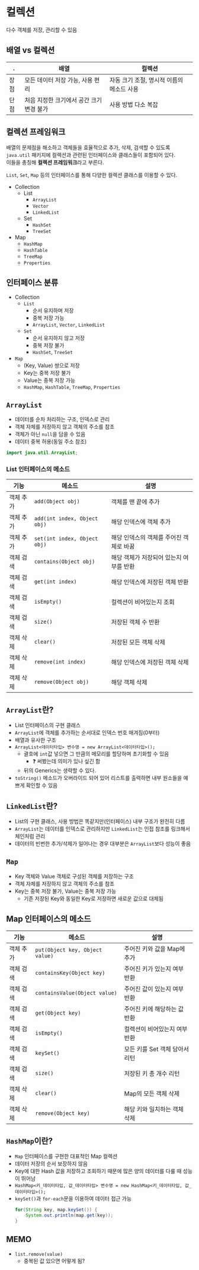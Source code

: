 # 컬렉션
다수 객체를 저장, 관리할 수 있음

## 배열 vs 컬렉션
. | 배열 | 컬렉션
---|---|---
장점|모든 데이터 저장 가능, 사용 편리|자동 크기 조절, 명시적 이름의 메소드 사용
단점|처음 지정한 크기에서 공간 크기 변경 불가 | 사용 방법 다소 복잡

## 컬렉션 프레임워크
배열의 문제점을 해소하고 객체들을 효율적으로 추가, 삭제, 검색할 수 있도록 `java.util` 패키지에 컬렉션과 관련된 인터페이스와 클래스들이 포함되어 있다.  
이들을 총칭해 **컬렉션 프레임워크**라고 부른다.

`List`, `Set`, `Map` 등의 인터페이스를 통해 다양한 컬렉션 클래스를 이용할 수 있다.
* Collection
    * List
        * `ArrayList`
        * `Vector`
        * `LinkedList`
    * Set
        * `HashSet`
        * `TreeSet`
* Map
    * `HashMap`
    * `HashTable`
    * `TreeMap`
    * `Properties`

## 인터페이스 분류
* Collection
    * `List`
        * 순서 유지하며 저장
        * 중복 저장 가능
        * `ArrayList`, `Vector`, `LinkedList`
    * `Set`
        * 순서 유지하지 않고 저장
        * 중복 저장 불가
        * `HashSet`, `TreeSet`
* `Map`
    * (Key, Value) 쌍으로 저장
    * Key는 중복 저장 불가
    * Value는 중복 저장 가능
    * `HashMap`, `HashTable`, `TreeMap`, `Properties`

## `ArrayList`
* 데이터를 순차 처리하는 구조, 인덱스로 관리
* 객체 자체를 저장하지 않고 객체의 주소를 참조
* 객체가 아닌 `null`을 담을 수 있음
* 데이터 중복 허용(동일 주소 참조)
```java
import java.util.ArrayList;
```

### List 인터페이스의 메소드
기능 | 메소드 | 설명
---|---|---
객체 추가 | `add(Object obj)` | 객체를 맨 끝에 추가
객체 추가 | `add(int index, Object obj)` | 해당 인덱스에 객체 추가
객체 추가 | `set(int index, Object obj)` | 해당 인덱스의 객체를 주어진 객체로 바꿈
객체 검색 | `contains(Object obj)` | 해당 객체가 저장되어 있는지 여부를 반환
객체 검색 | `get(int index)` | 해당 인덱스에 저장된 객체 반환
객체 검색 | `isEmpty()` | 컬렉션이 비어있는지 조회
객체 검색 | `size()` | 저장된 객체 수 반환
객체 삭제 | `clear()` | 저장된 모든 객체 삭제
객체 삭제 | `remove(int index)` | 해당 인덱스에 저장된 객체 삭제
객체 삭제 | `remove(Object obj)` | 해당 객체 삭제

## `ArrayList`란?
* List 인터페이스의 구현 클래스
* `ArrayList`에 객체를 추가하는 순서대로 인덱스 번호 매겨짐(0부터)
* 배열과 유사한 구조
* `ArrayList<데이터타입> 변수명 = new ArrayList<데이터타입>();`
    * 괄호에 `int`값 넣으면 그 만큼의 메모리를 할당하며 초기화할 수 있음
        * ❓ 써봤는데 의미가 있나 싶긴 함
    * 뒤의 Generics는 생략할 수 있다.
* `toString()` 메소드가 오버라이드 되어 있어 리스트를 출력하면 내부 원소들을 예쁘게 확인할 수 있음

## `LinkedList`란?
* List의 구현 클래스, 사용 방법은 똑같지만(인터페이스) 내부 구조가 완전히 다름
* `ArrayList`는 데이터를 인덱스로 관리하지만 `LinkedList`는 인접 참조를 링크해서 체인처럼 관리
* 데이터의 빈번한 추가/삭제가 일어나는 경우 대부분은 `ArrayList`보다 성능이 좋음

## `Map`
* Key 객체와 Value 객체로 구성된 객체를 저장하는 구조
* 객체 자체를 저장하지 않고 객체의 주소를 참조
* Key는 중복 저장 불가, Value는 중복 저장 가능
    * 기존 저장된 Key와 동일한 Key로 저장하면 새로운 값으로 대체됨

## Map 인터페이스의 메소드
기능 | 메소드 | 설명
---|---|---
객체 추가|`put(Object key, Object value)`|주어진 키와 값을 Map에 추가
객체 검색|`containsKey(Object key)`|주어진 키가 있는지 여부 반환
객체 검색|`containsValue(Object value)`|주어진 값이 있는지 여부 반환
객체 검색|`get(Object key)`|주어진 키에 해당하는 값 반환
객체 검색|`isEmpty()`|컬렉션이 비어있는지 여부 반환
객체 검색|`keySet()`|모든 키를 Set 객체 담아서 리턴
객체 검색|`size()`|저장된 키 총 개수 리턴
객체 삭제|`clear()`|Map의 모든 객체 삭제
객체 삭제|`remove(Object key)`|해당 키와 일치하는 객체 삭제

## `HashMap`이란?
* `Map` 인터페이스를 구현한 대표적인 Map 컬렉션
* 데이터 저장의 순서 보장하지 않음
* Key에 대한 Hash 값을 저장하고 조회하기 때문에 많은 양의 데이터를 다룰 때 성능이 뛰어남
* `HashMap<키_데이터타입, 값_데이터타입> 변수명 = new HashMap<키_데이터타입, 값_데이터타입>();`
* `keySet()`과 `for-each`문을 이용하여 데이터 접근 가능
    ```java
    for(String key, map.keySet()) {
        System.out.println(map.get(key));
    }
    ```


## MEMO
* `list.remove(value)`
    * 중복된 값 있으면 어떻게 됨?